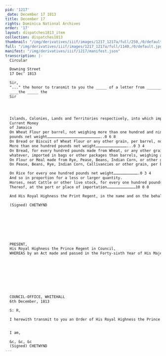```yaml
---
pid: '1217'
_date: December 17 1813
title: December 17
rights: Dominica National Archives
order: '17'
layout: dispatches1813_item
collection: dispatches1813
thumbnail: "/img/derivatives/iiif/images/1217_1217a/full/250,/0/default.jpg"
full: "/img/derivatives/iiif/images/1217_1217a/full/1140,/0/default.jpg"
manifest: "/img/derivatives/iiif/1217/manifest.json"
transcription: |-
  Circular

  Downing Street
  17 Dec’ 1813

  Sir,
  "..." the honor to transmit to you the _____ of a letter from ________ ______, including an order _____ by his Royal Highness the Prince _____ in Council on the 30th ______, _____ the Importation and Exportation of Grain and _____, the articles _____ _____ ______ and from this majority ______ ______ in the West Indies, and the ______ of South America, subject to the _____ ______and the ______ thereby improved. ______ to derive that you will cause the _____ order to the duly observe within the Colony under your Government.
  ____the _____ the
  Sir




  Islands, Colonies, Lands and Territories respectively, into which importation as aforesaid shall be made, of Rum and Molasses, and of any other articles, goods and commodities whatsoever, except Sugar, Indigo, Cotton Wool, Coffee and Cocoa; provided always that such articles so to be imported shall be of the growth or produce of the Country to which the Ship or Vessel importing the same shall belong; provided also that such Ships or Vessels shall duly enter into, report and deliver their respective Cargoes, and reload at such Ports only where regular Custom-houses shall have been established. But it is His Royal Highness’s Pleasure nevertheless, and His Royal Highness in the name and on the behalf of His Majesty, and by and with the advice aforesaid, is further pleased to order, and it is hereby ordered, that nothing herein before contained shall be construed to permit the importation of Corn, Grain, Meal, Flour, Bran, Biscuit, Pulse, Rice, Horses, Mules, neat Cattle, Sheep, Hogs, or any other species of live stock and live provisions into any of the said Islands, Lands or Territories in which there shall not be at the time when such articles shall be brought for importation the following duties on such articles being of the growth or produce of the United States of America, namely:-
  Current Money
  of Jamaica
  On Wheat Flour per barrel, not weighing more than one hundred and ninety six
  pounds net weight………………………………………………………………..0 6 8
  On Bread or Biscuit of Wheat Flour or any other grain, per barrel, not weighing
  More than one hundred pounds net weight……………………………………...0 3 4
  On Bread, for every hundred pounds made from Wheat, or any other grain
  whatever, imported in bags or other packages than barrels, weighing as __________________________________..........................................................0 3 4
  On Flour or Meal made from Rye, Pease, Beans, Indian Corn, or other grain than wheat, per barrel, not weighing more than one hundred and ninety-six pounds…………...0 3 4
  On Pease, Beans, Rye, Indian Corn, Callivancies or other grain, per bushel…..0 0 10

  On Rice for every one hundred pounds net weight…………………………….0 3 4
  And so in proportion for a less or larger quantity.
  Horses, neat Cattle or other live stock, for every one hundred pounds of the value
  Thereof, at the port or place of importation…………………………………10 0 0

  And His Royal Highness the Print Regent, in the name and on the behalf of His Majesty, by and with the advice of His Majesty’s Privy Council, is further pleased to order, and doth hereby order, that, notwithstanding anything hereinbefore contained, the said permission and authority to Import and Export, shall cease and determine, or be varied or altered, before the expiration of the abovementioned period of Twelve Months, at the expiration of Six Months after notification in the London Gazette of any Order of His Royal Highness, by and with the advice of His Majesty’s Privy Council, for revoking, varying, or altering such permission or authority, or shall cease and determine at the expiration of Six Months, after the ratification of a definitive treaty of peace.

  (Signed) CHETWYND








  PRESENT,
  His Royal Highness the Prince Regent in Council,
  WHEREAS by an Act made and passed in the Forty-sixth Year of His Majesty’s Reign, intitled, “An Act for authorizing His Majesty in Council to allow during “the present War, and for six Months after the ratification of a definitive Treaty of “Peace, the importation and exportation of certain goods and commodities in Neutral “Ships, into and from His Majesty’s Territories in the West Indies and Continent of “South America,” It was enacted, that from and after the passing of the said Act, it should and might be lawful for His Majesty, his Heirs and Successors, by and with the advice of his and their Privy Council, to permit or to authorize the Governors of the said Islands and Territories, in such manner and under such restrictions, ad to His Majesty, by and with the advice of his Privy Council should seem fit, to permit, when the necessity of the case should appear to His Majesty, with the advice of His Privy Council to require it, from time to time during the present War, and for six months after the ratification of a definitive Treaty of peace, the importation into, and the exportation from, any Island in the West Indies( in which description the Bahama Islands and the Bermuda or Somer Islands are included) or any Lands or Territories on the Continent of South America, to His Majesty belonging, of any such articles, foods and commodities, as should be mentioned in such orders of His Majesty in Council__ Council in ____ ____ _____ ______ ____ the Subjects of any State in amity with His Majesty, in such manner as His Majesty, his Heirs and Successors, by and with the advice aforesaid should direct, provided such Ships or Vessels should duly enter into, report, and deliver their respective cargoes, and reload at ____ Ports only where regular Custom-houses should have been established. And, whereas it appears at present, to be necessary to permit for a limited time subject to be sooner terminated, varied, or altered as herein after provided, the importation into, and exportation from, the Islands and Territories of His Majesty in the West Indies (including the Bahama Islands and the Bermuda or Somer Islands) and the Lands and Territories on the Continent of South America, to His Majesty belonging, of certain articles, goods, and commodities herein after mentioned, in any Ships or Vessels belonging to the subjects of any State in amity with His Majesty; His Royal Highness the Prince Regent is thereupon pleased, in the name and on the behalf His Majesty, and by and with the advice of His Majesty’s Privy Council, to order, and doth hereby order, that the Governors and Lieutenant-Governors of His Majesty’s Islands and Colonies in the West Indies, (in which description the Bahama Islands and the Bermuda, or Somer Islands are included) and of any Lands or Territories on the Continent of ASouth America, to His Majesty belonging, and each and every such Governors and Lieutenant-Governors shall be authorized, and they and each and every one of them, are hereby authorized to permit for Twelve Months from the date hereof, subject to be sooner terminated, varied and altered, as in herein after provided in any Ships or Vessels belonging to the Subjects of any State in amity with His Majesty, the importation into the said Islands, Colonies, Lands and Territories respectively, of Corn, Grain, Meal, Flour, Bran, Biscuit, Pulse, Rice, Horses, Mules, neat Cattle, Sheep, Hogs and every other species of live stock and live provisions; and also the exportation from the said Islands.









  COUNCIL-OFFICE, WHITEHALL
  6th December, 1813

  S: R,

  I herewith transmit to you an Order of His Royal Highness the Prince Regent is Council, permitting the Importation and Exportation of Grain, and certain other articles of provision, &c, into and from His Majesty’s Islands in the West Indies and the Territories on the Continent of South America, in Vessels belonging to States in amity with His Majesty, to be in force during Twelve Months, subject to be sooner terminated, varied or altered; and I am to desire that you will lay the said Order before Earl Bathurst, that his Lordship may cause the same to be transmitted to the Governors of His Majesty’s said Islands and Territories accordingly.


  I am,

  &c, &c, &c
  (Signed) CHETWYND
---
```

